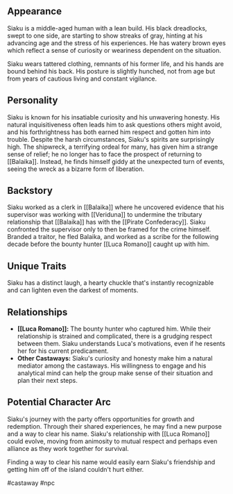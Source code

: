 ## Appearance
Siaku is a middle-aged human with a lean build. His black dreadlocks, swept to one side, are starting to show streaks of gray, hinting at his advancing age and the stress of his experiences. He has watery brown eyes which reflect a sense of curiosity or weariness dependent on the situation.

Siaku wears tattered clothing, remnants of his former life, and his hands are bound behind his back. His posture is slightly hunched, not from age but from years of cautious living and constant vigilance.

## Personality
Siaku is known for his insatiable curiosity and his unwavering honesty. His natural inquisitiveness often leads him to ask questions others might avoid, and his forthrightness has both earned him respect and gotten him into trouble. Despite the harsh circumstances, Siaku's spirits are surprisingly high. The shipwreck, a terrifying ordeal for many, has given him a strange sense of relief; he no longer has to face the prospect of returning to [[Balaika]]. Instead, he finds himself giddy at the unexpected turn of events, seeing the wreck as a bizarre form of liberation.

## Backstory
Siaku worked as a clerk in [[Balaika]] where he uncovered evidence that his supervisor was working with [[Veriduna]] to undermine the tributary relationship that [[Balaika]] has with the [[Pirate Confederacy]]. Siaku confronted the supervisor only to then be framed for the crime himself. Branded a traitor, he fled Balaika, and worked as a scribe for the following decade before the bounty hunter [[Luca Romano]] caught up with him.

## Unique Traits
Siaku has a distinct laugh, a hearty chuckle that's instantly recognizable and can lighten even the darkest of moments.

## Relationships
- **[[Luca Romano]]:** The bounty hunter who captured him. While their relationship is strained and complicated, there is a grudging respect between them. Siaku understands Luca's motivations, even if he resents her for his current predicament.
- **Other Castaways:** Siaku's curiosity and honesty make him a natural mediator among the castaways. His willingness to engage and his analytical mind can help the group make sense of their situation and plan their next steps.

## Potential Character Arc
Siaku's journey with the party offers opportunities for growth and redemption. Through their shared experiences, he may find a new purpose and a way to clear his name. Siaku's relationship with [[Luca Romano]] could evolve, moving from animosity to mutual respect and perhaps even alliance as they work together for survival.

Finding a way to clear his name would easily earn Siaku's friendship and getting him off of the island couldn't hurt either.

#castaway
#npc










